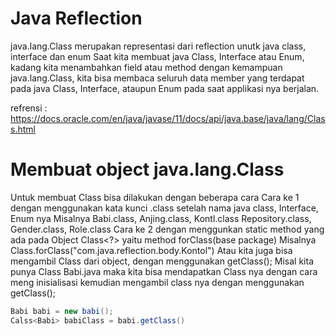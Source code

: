 # Java Reflection

java.lang.Class<T> merupakan representasi dari reflection unutk java class, interface dan enum
Saat kita membuat java Class, Interface atau Enum, kadang kita menambahkan field atau method
dengan kemampuan java.lang.Class<T>, kita bisa membaca seluruh data member yang terdapat pada java Class, Interface, ataupun Enum pada saat applikasi nya berjalan.

refrensi : https://docs.oracle.com/en/java/javase/11/docs/api/java.base/java/lang/Class.html

# Membuat object java.lang.Class<T>

Untuk membuat Class<T> bisa dilakukan dengan beberapa cara
Cara ke 1 dengan menggunakan kata kunci .class setelah nama java class, Interface, Enum nya
Misalnya Babi.class, Anjing.class, Kontl.class Repository.class, Gender.class, Role.class
Cara ke 2 dengan menggunkan static method yang ada pada Object Class<?> yaitu method forClass(base package)
Misalnya Class.forClass("com.java.reflection.body.Kontol")
Atau kita juga bisa mengambil Class<T> dari object, dengan menggunakan getClass();
Misal kita punya Class Babi.java maka kita bisa mendapatkan Class nya dengan cara meng inisialisasi kemudian mengambil class nya dengan menggunakan getClass();
```java
Babi babi = new babi();
Calss<Babi> babiClass = babi.getClass() 
```